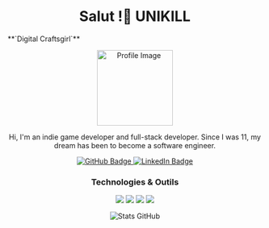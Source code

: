 
<!-- En-tête avec image de profil -->
<h1 align="center">Salut !🌠 UNIKILL </h1>
**`Digital Craftsgirl`**

<p align="center">
  <img src="https://usagif.com/wp-content/uploads/gif/outerspace-18.gif" width="150" alt="Profile Image" />
</p>

<!-- Bio courte -->
<p align="center">
  Hi, I'm an indie game developer and full-stack developer. 
Since I was 11, my dream has been to become a software engineer.
</p>

<!-- Statistiques / badges -->
<p align="center">
  <a href="https://github.com/janedoe">
    <img src="https://img.shields.io/badge/GitHub-100000?style=for-the-badge&logo=github&logoColor=white" alt="GitHub Badge"/>
  </a>
  <a href="https://linkedin.com/in/janedoe">
    <img src="https://img.shields.io/badge/LinkedIn-0A66C2?style=for-the-badge&logo=linkedin&logoColor=white" alt="LinkedIn Badge"/>
  </a>
</p>

<!-- Technologies -->
<h3 align="center">Technologies & Outils</h3>
<p align="center">
  <img src="https://img.shields.io/badge/HTML-E34F26?style=for-the-badge&logo=html5&logoColor=white" />
  <img src="https://img.shields.io/badge/CSS-1572B6?style=for-the-badge&logo=css3&logoColor=white" />
  <img src="https://img.shields.io/badge/JavaScript-F7DF1E?style=for-the-badge&logo=javascript&logoColor=black" />
  <img src="https://img.shields.io/badge/Python-3776AB?style=for-the-badge&logo=python&logoColor=white" />
</p>

<!-- Statistiques GitHub -->
<p align="center">
  <img src="https://github-readme-stats.vercel.app/api?username=janedoe&show_icons=true&theme=radical" alt="Stats GitHub" />
</p>


